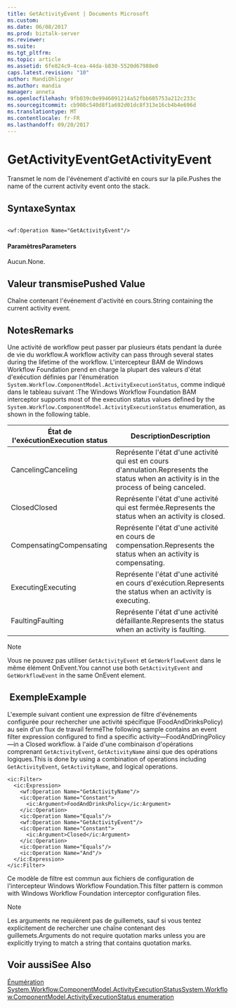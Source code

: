 ```yaml
---
title: GetActivityEvent | Documents Microsoft
ms.custom: 
ms.date: 06/08/2017
ms.prod: biztalk-server
ms.reviewer: 
ms.suite: 
ms.tgt_pltfrm: 
ms.topic: article
ms.assetid: 6fe824c9-4cea-44da-b830-5520d67988e0
caps.latest.revision: "10"
author: MandiOhlinger
ms.author: mandia
manager: anneta
ms.openlocfilehash: 9fb039c0e9946091214a52fbb605753a212c233c
ms.sourcegitcommit: cb908c540d8f1a692d01dc8f313e16cb4b4e696d
ms.translationtype: MT
ms.contentlocale: fr-FR
ms.lasthandoff: 09/20/2017
---
```

# <a name="getactivityevent"></a><span data-ttu-id="3cc63-102">GetActivityEvent</span><span class="sxs-lookup"><span data-stu-id="3cc63-102">GetActivityEvent</span></span>
<span data-ttu-id="3cc63-103">Transmet le nom de l'événement d'activité en cours sur la pile.</span><span class="sxs-lookup"><span data-stu-id="3cc63-103">Pushes the name of the current activity event onto the stack.</span></span>  
  
## <a name="syntax"></a><span data-ttu-id="3cc63-104">Syntaxe</span><span class="sxs-lookup"><span data-stu-id="3cc63-104">Syntax</span></span>  
  
```  
  
<wf:Operation Name="GetActivityEvent"/>  
```  
  
#### <a name="parameters"></a><span data-ttu-id="3cc63-105">Paramètres</span><span class="sxs-lookup"><span data-stu-id="3cc63-105">Parameters</span></span>  
 <span data-ttu-id="3cc63-106">Aucun.</span><span class="sxs-lookup"><span data-stu-id="3cc63-106">None.</span></span>  
  
## <a name="pushed-value"></a><span data-ttu-id="3cc63-107">Valeur transmise</span><span class="sxs-lookup"><span data-stu-id="3cc63-107">Pushed Value</span></span>  
 <span data-ttu-id="3cc63-108">Chaîne contenant l'événement d'activité en cours.</span><span class="sxs-lookup"><span data-stu-id="3cc63-108">String containing the current activity event.</span></span>  
  
## <a name="remarks"></a><span data-ttu-id="3cc63-109">Notes</span><span class="sxs-lookup"><span data-stu-id="3cc63-109">Remarks</span></span>  
 <span data-ttu-id="3cc63-110">Une activité de workflow peut passer par plusieurs états pendant la durée de vie du workflow.</span><span class="sxs-lookup"><span data-stu-id="3cc63-110">A workflow activity can pass through several states during the lifetime of the workflow.</span></span> <span data-ttu-id="3cc63-111">L'intercepteur BAM de Windows Workflow Foundation prend en charge la plupart des valeurs d'état d'exécution définies par l'énumération `System.Workflow.ComponentModel.ActivityExecutionStatus`, comme indiqué dans le tableau suivant :</span><span class="sxs-lookup"><span data-stu-id="3cc63-111">The Windows Workflow Foundation BAM interceptor supports most of the execution status values defined by the `System.Workflow.ComponentModel.ActivityExecutionStatus` enumeration, as shown in the following table.</span></span>  
  
|<span data-ttu-id="3cc63-112">État de l'exécution</span><span class="sxs-lookup"><span data-stu-id="3cc63-112">Execution status</span></span>|<span data-ttu-id="3cc63-113">Description</span><span class="sxs-lookup"><span data-stu-id="3cc63-113">Description</span></span>|  
|----------------------|-----------------|  
|<span data-ttu-id="3cc63-114">Canceling</span><span class="sxs-lookup"><span data-stu-id="3cc63-114">Canceling</span></span>|<span data-ttu-id="3cc63-115">Représente l'état d'une activité qui est en cours d'annulation.</span><span class="sxs-lookup"><span data-stu-id="3cc63-115">Represents the status when an activity is in the process of being canceled.</span></span>|  
|<span data-ttu-id="3cc63-116">Closed</span><span class="sxs-lookup"><span data-stu-id="3cc63-116">Closed</span></span>|<span data-ttu-id="3cc63-117">Représente l'état d'une activité qui est fermée.</span><span class="sxs-lookup"><span data-stu-id="3cc63-117">Represents the status when an activity is closed.</span></span>|  
|<span data-ttu-id="3cc63-118">Compensating</span><span class="sxs-lookup"><span data-stu-id="3cc63-118">Compensating</span></span>|<span data-ttu-id="3cc63-119">Représente l'état d'une activité en cours de compensation.</span><span class="sxs-lookup"><span data-stu-id="3cc63-119">Represents the status when an activity is compensating.</span></span>|  
|<span data-ttu-id="3cc63-120">Executing</span><span class="sxs-lookup"><span data-stu-id="3cc63-120">Executing</span></span>|<span data-ttu-id="3cc63-121">Représente l'état d'une activité en cours d'exécution.</span><span class="sxs-lookup"><span data-stu-id="3cc63-121">Represents the status when an activity is executing.</span></span>|  
|<span data-ttu-id="3cc63-122">Faulting</span><span class="sxs-lookup"><span data-stu-id="3cc63-122">Faulting</span></span>|<span data-ttu-id="3cc63-123">Représente l'état d'une activité défaillante.</span><span class="sxs-lookup"><span data-stu-id="3cc63-123">Represents the status when an activity is faulting.</span></span>|  
  
> [!NOTE]
>  <span data-ttu-id="3cc63-124">Vous ne pouvez pas utiliser `GetActivityEvent` et `GetWorkflowEvent` dans le même élément OnEvent.</span><span class="sxs-lookup"><span data-stu-id="3cc63-124">You cannot use both `GetActivityEvent` and `GetWorkflowEvent` in the same OnEvent element.</span></span>  
  
## <a name="example"></a><span data-ttu-id="3cc63-125"> Exemple</span><span class="sxs-lookup"><span data-stu-id="3cc63-125">Example</span></span>  
 <span data-ttu-id="3cc63-126">L'exemple suivant contient une expression de filtre d'événements configurée pour rechercher une activité spécifique (FoodAndDrinksPolicy) au sein d'un flux de travail fermé</span><span class="sxs-lookup"><span data-stu-id="3cc63-126">The following sample contains an event filter expression configured to find a specific activity—FoodAndDringPolicy—in a Closed workflow.</span></span> <span data-ttu-id="3cc63-127">à l'aide d'une combinaison d'opérations comprenant `GetActivityEvent`, `GetActivityName` ainsi que des opérations logiques.</span><span class="sxs-lookup"><span data-stu-id="3cc63-127">This is done by using a combination of operations including `GetActivityEvent`, `GetActivityName`, and logical operations.</span></span>  
  
```  
<ic:Filter>  
  <ic:Expression>  
    <wf:Operation Name="GetActivityName"/>  
    <ic:Operation Name="Constant">  
      <ic:Argument>FoodAndDrinksPolicy</ic:Argument>  
    </ic:Operation>  
    <ic:Operation Name="Equals"/>  
    <wf:Operation Name="GetActivityEvent"/>  
    <ic:Operation Name="Constant">  
      <ic:Argument>Closed</ic:Argument>  
    </ic:Operation>  
    <ic:Operation Name="Equals"/>  
    <ic:Operation Name="And"/>  
  </ic:Expression>  
</ic:Filter>  
```  
  
 <span data-ttu-id="3cc63-128">Ce modèle de filtre est commun aux fichiers de configuration de l'intercepteur Windows Workflow Foundation.</span><span class="sxs-lookup"><span data-stu-id="3cc63-128">This filter pattern is common with Windows Workflow Foundation interceptor configuration files.</span></span>  
  
> [!NOTE]
>  <span data-ttu-id="3cc63-129">Les arguments ne requièrent pas de guillemets, sauf si vous tentez explicitement de rechercher une chaîne contenant des guillemets.</span><span class="sxs-lookup"><span data-stu-id="3cc63-129">Arguments do not require quotation marks unless you are explicitly trying to match a string that contains quotation marks.</span></span>  
  
## <a name="see-also"></a><span data-ttu-id="3cc63-130">Voir aussi</span><span class="sxs-lookup"><span data-stu-id="3cc63-130">See Also</span></span>  
 [<span data-ttu-id="3cc63-131">Énumération System.Workflow.ComponentModel.ActivityExecutionStatus</span><span class="sxs-lookup"><span data-stu-id="3cc63-131">System.Workflow.ComponentModel.ActivityExecutionStatus enumeration</span></span>](http://go.microsoft.com/fwlink/?LinkId=119570)